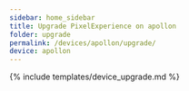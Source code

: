 ```yaml
---
sidebar: home_sidebar
title: Upgrade PixelExperience on apollon
folder: upgrade
permalink: /devices/apollon/upgrade/
device: apollon
---
```

{% include templates/device_upgrade.md %}
